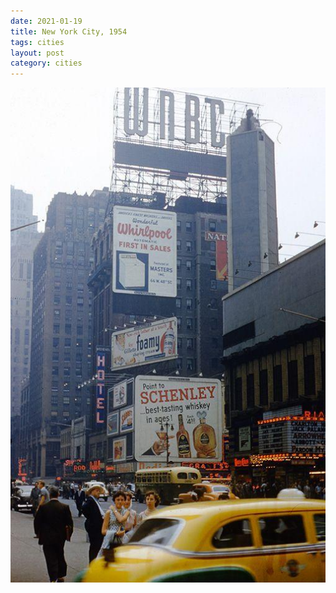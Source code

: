 ```yaml
---
date: 2021-01-19
title: New York City, 1954
tags: cities
layout: post
category: cities
---
```


![nyc15](https://raw.githubusercontent.com/muneer78/muneer78.github.io/master/images/nyc15.jpeg)



